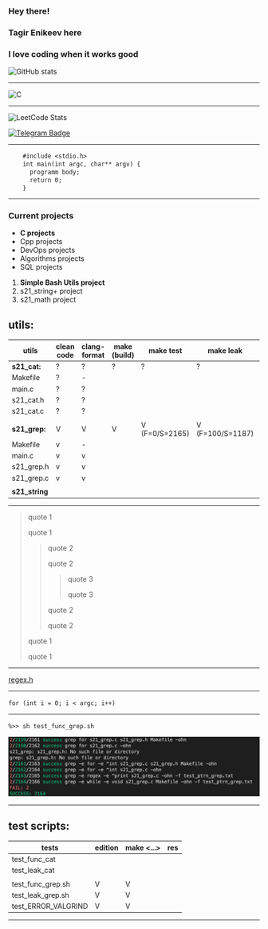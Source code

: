 <!--### Hi there 👋-->

<!--
**enikeevtg/enikeevtg** is a ✨ _special_ ✨ repository because its `README.md` (this file) appears on your GitHub profile.

Here are some ideas to get you started:

- 🔭 I’m currently working on ...
- 🌱 I’m currently learning ...
- 👯 I’m looking to collaborate on ...
- 🤔 I’m looking for help with ...
- 💬 Ask me about ...
- 📫 How to reach me: ...
- 😄 Pronouns: ...
- ⚡ Fun fact: ...
-->

### Hey there!
### Tagir Enikeev here
  
### I love coding when it works good

![GitHub stats](https://github-readme-stats.vercel.app/api?username=enikeevtg&show_icons=true&hide=contribs,prs&cache_seconds=86400&theme=darcula)
***
![C](https://img.shields.io/badge/-1E7775?style=for-the-badge&logo=C&logoColor=6296CC)
***
![LeetCode Stats](https://leetcard.jacoblin.cool/TagirEnikeev?theme=light)

[![Telegram Badge](https://img.shields.io/badge/-Telegram-blue?style=flat-square&logo=Telegram&logoColor=white&link=https://t.me/enikeev_tg)](https://t.me/enikeev_tg)
***
        #include <stdio.h>
        int main(int argc, char** argv) {
          programm body;
          return 0;
        }
***
### Current projects
* __C projects__
* Cpp projects
* DevOps projects
* Algorithms projects
* SQL projects

1. __Simple Bash Utils project__
5. s21_string+ project
8. s21_math project

## utils:

|   utils      |  clean code  |  clang-format  |  make (build)  |   make test  |   make leak  |  make valgrind  |  miniverter  |
|--------------|--------------|----------------|----------------|--------------|--------------|-----------------|--------------|
| **s21_cat:** |      ?       |        ?       |        ?       |      ?       |      ?       |        ?        |       ?      |
| Makefile     |      ?       |        -       |                |              |              |                 |              |
| main.c       |      ?       |        ?       |                |              |              |                 |              |
| s21_cat.h    |      ?       |        ?       |                |              |              |                 |              |
| s21_cat.c    |      ?       |        ?       |                |              |              |                 |              |
|              |              |                |                |              |              |                 |              |
| **s21_grep:**  |      V     |        V       |        V       |  V (F=0/S=2165)  |  V (F=100/S=1187)  | V (F=0/S=2474) |   V V V   |
| Makefile       |      v     |        -       |                |              |              |                 |              |
| main.c         |      v     |        v       |                |              |              |                 |              |
| s21_grep.h     |      v     |        v       |                |              |              |                 |              |
| s21_grep.c     |      v     |        v       |                |              |              |                 |              |
|                |            |                |                |              |              |                 |              |
| **s21_string** |            |                |                |              |              |                 |              |

***
> quote 1
>
> quote 1
>
>> quote 2
>>
>> quote 2
>>>
>>> quote 3
>>>
>>> quote 3
>>
>> quote 2
>>
>> quote 2
>
> quote 1
>
> quote 1

***
[regex.h](https://ru.manpages.org/regfree/3 "rus manual for regex.h library")
***
``for (int i = 0; i < argc; i++)``
***
`%>> sh test_func_grep.sh`

![test results sreenshot](test_results.png)
***

## test scripts:

| tests           |  edition | make <...> | res |
|---------------------|------------|------------|-----|
| test_func_cat       |
| test_leak_cat       |
|                     |
| test_func_grep.sh   |   V   |   V   |
| test_leak_grep.sh   |   V   |   V   |
| test_ERROR_VALGRIND |   V   |   V   |

***


